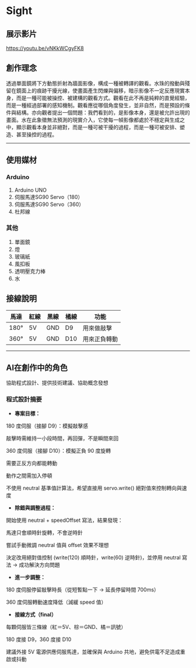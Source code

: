 # Sight
## 展示影片
https://youtu.be/vNKkWCgyFK8
## 創作理念
透過單面鏡將下方動態折射為牆面影像，構成一種被轉譯的觀看。水珠的撥動與殘留在鏡面上的痕跡干擾光線，使畫面產生閃爍與偏移，暗示影像不一定反應現實本身，而是一種可能被操控、被建構的觀看方式。觀看在此不再是純粹的直覺經驗，而是一種經過部署的感知機制。觀看應從哪個角度發生，並非自然，而是預設的條件與結構。亦向觀者提出一個問題：我們看到的，是影像本身，還是被允許出現的畫面。水在此象徵無法預測的現實介入，它使每一幀影像都處於不穩定與生成之中，顯示觀看本身並非絕對，而是一種可被干擾的過程，而是一種可被安排、塑造、甚至操控的過程。

---
## 使用媒材
### Arduino
1. Arduino UNO
2. 伺服馬達SG90 Servo（180）
3. 伺服馬達SG90 Servo（360）
4. 杜邦線
### 其他
1. 單面鏡
2. 燈
3. 玻璃紙
4. 風扣板
5. 透明壓克力棒
6. 水
## 接線說明
| 馬達   | 紅線 | 黑線 | 橘線 | 功能 |
| ---- | ---- | ---------- | ----- | ----- |
| 180° |  5V  |    GND     |   D9  |  用來做敲擊  |
| 360° |  5V  |    GND     |   D10   |  用來正負轉動  |

---
## AI在創作中的角色
協助程式設計、提供技術建議、協助概念發想
### 程式設計摘要
- **專案目標：**

180 度伺服（接腳 D9）：模擬敲擊感

敲擊時需維持一小段時間，再回彈，不是瞬間來回

360 度伺服（接腳 D10）：模擬正負 90 度旋轉
  
需要正反方向都能轉動

動作之間需加入停頓

不使用 neutral 基準值計算法，希望直接用 servo.write() 絕對值來控制轉向與速度

- **除錯與調整過程：**

開始使用 neutral + speedOffset 寫法，結果發現：

馬達只會順時針旋轉，不會逆時針

嘗試手動微調 neutral 值與 offset 效果不理想

決定改用絕對值控制 (write(120) 順時針，write(60) 逆時針)，並停用 neutral 寫法 → 成功解決方向問題

- **進一步調整：**

180 度伺服停留敲擊時長（從短暫點一下 → 延長停留時間 700ms）

360 度伺服轉動速度降低（減緩 speed 值）

- **接線方式（final）**

每顆伺服皆三條線（紅＝5V、棕＝GND、橘＝訊號）

180 度接 D9，360 度接 D10

建議外接 5V 電源供應伺服馬達，並確保與 Arduino 共地，避免供電不足造成重啟或抖動
